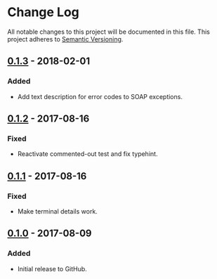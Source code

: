 # Change Log
All notable changes to this project will be documented in this file.
This project adheres to [Semantic Versioning](http://semver.org/).

## [0.1.3] - 2018-02-01
### Added
- Add text description for error codes to SOAP exceptions.

## [0.1.2] - 2017-08-16
### Fixed
- Reactivate commented-out test and fix typehint.

## [0.1.1] - 2017-08-16
### Fixed
- Make terminal details work.

## [0.1.0] - 2017-08-09
### Added
- Initial release to GitHub.

[0.1.3]: https://github.com/brightnucleus/jasper-client/compare/v0.1.2...v0.1.3
[0.1.2]: https://github.com/brightnucleus/jasper-client/compare/v0.1.1...v0.1.2
[0.1.1]: https://github.com/brightnucleus/jasper-client/compare/v0.1.0...v0.1.1
[0.1.0]: https://github.com/brightnucleus/jasper-client/compare/v0.0.0...v0.1.0
